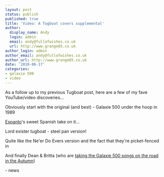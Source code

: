 ```yaml
---
layout: post
status: publish
published: true
title: 'Video: A Tugboat covers supplemental'
author:
  display_name: Andy
  login: admin
  email: andy@fullofwishes.co.uk
  url: http://www.grange85.co.uk
author_login: admin
author_email: andy@fullofwishes.co.uk
author_url: http://www.grange85.co.uk
date: '2010-06-17'
categories:
- galaxie 500
- video
---
```

<div>As a follow up to my previous Tugboat post, here are a few of my fave YouTube/video discoveries...
<p />Obviously start with the original (and best) - Galaxie 500 under the hoop in 1989<br /><figure class="caption "><figcaption class="caption-text"></figcaption></figure>
<p /> <a href="http://espanto.bandcamp.com/">Espanto</a>&#39;s sweet Spanish take on it...<br /><figure class="caption "><figcaption class="caption-text"></figcaption></figure>
<p />Lord exister tugboat - steel pan version!<br /> <figure class="caption "><figcaption class="caption-text"></figcaption></figure>
<p />Quite like the Ne&#39;er Do Evers version and the fact that they&#39;re picket-fenced in<br /><figure class="caption "><figcaption class="caption-text"></figcaption></figure>
<p /> And finally Dean & Britta (who are <a href="/2010/06/15/more-galaxie-500-shows-for-dean-britta/">taking the Galaxie 500 songs on the road in the Autumn</a>)<br /><figure class="caption "><figcaption class="caption-text"></figcaption></figure>
- news
</p></div>
